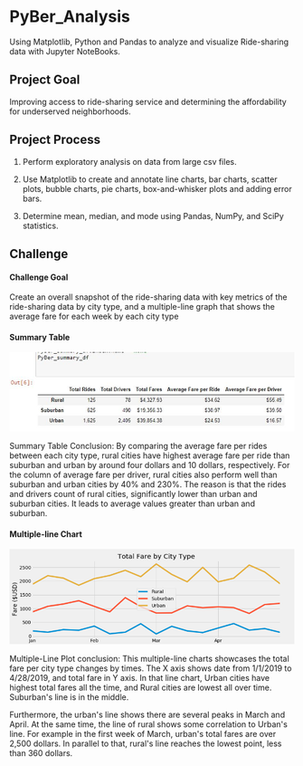 # PyBer_Analysis

Using Matplotlib, Python and Pandas to analyze and visualize Ride-sharing data with Jupyter NoteBooks.

## Project Goal

Improving access to ride-sharing service and determining the affordability for underserved neighborhoods.

## Project Process

1. Perform exploratory analysis on data from large csv files.

2. Use Matplotlib to create and annotate line charts, bar charts, scatter plots, bubble charts, pie charts, box-and-whisker plots and adding error bars.

3. Determine mean, median, and mode using Pandas, NumPy, and SciPy statistics.

## Challenge

#### Challenge Goal

Create an overall snapshot of the ride-sharing data with key metrics of the ride-sharing data by city type, and a multiple-line graph that shows the average fare for each week by each city type

#### Summary Table

![summary_table.JPG](/analysis/summary_table.JPG)

Summary Table Conclusion:
By comparing the average fare per rides between each city type, rural cities have highest average fare per ride than suburban and urban by around four dollars and 10 dollars, respectively.
For the column of average fare per driver, rural cities also perform well than suburban and urban cities by 40% and 230%. The reason is that the rides and drivers count of rural cities, significantly lower than urban and suburban cities. It leads to average values greater than urban and suburban.

#### Multiple-line Chart

![Challenge_Fig.png](/analysis/Challenge_Fig.png)

Multiple-Line Plot conclusion:
This multiple-line charts showcases the total fare per city type changes by times. The X axis shows date from 1/1/2019 to 4/28/2019, and total fare in Y axis. In that line chart, Urban cities have highest total fares all the time, and Rural cities are lowest all over time. Suburban's line is in the middle.

Furthermore, the urban's line shows there are several peaks in March and April. At the same time, the line of rural shows some correlation to Urban's line. For example in the first week of March, urban's total fares are over 2,500 dollars. In parallel to that, rural's line reaches the lowest point, less than 360 dollars.
